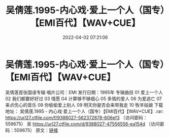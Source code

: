 ﻿---
title: 吴倩莲.1995-内心戏·爱上一个人（国专）【EMI百代】【WAV+CUE】
date: 2022-04-02 07:21:06
categories: WAV车载音乐、镜像
tags: 国语流行
---
# 吴倩莲.1995-内心戏·爱上一个人（国专）【EMI百代】【WAV+CUE】

吴倩莲首张国语专辑
唱片公司：EMI
发行日期：1995年
专辑曲目
01 爱上一个人
02 我们都要好好过
03 情愿
04 计算够不够细心
05 多情的爱人
06 为爱逃亡
07 来点伤心的音乐
08 你偷偷爱上别人
09 明天你是否会来带我走
10 牧羊姑娘
下载地址：
吴倩莲.1995 - 内心戏·爱上一个人（国专）【EMI百代】【WAV+CUE】.rar: https://url27.ctfile.com/f/9388027-562372878-606ef3
（访问密码：559675）
吴
https://url27.ctfile.com/d/9388027-47556556-ea154d
（访问密码：559675）
原文：[链接](https://blog.sina.com.cn/s/blog_1647c7e7601030wh0.html)